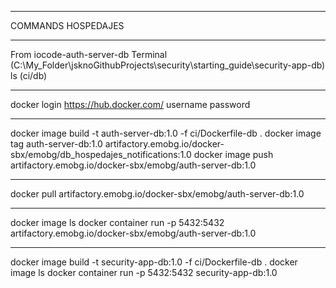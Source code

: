
*********************
COMMANDS HOSPEDAJES
*********************
From iocode-auth-server-db Terminal (C:\My_Folder\jsknoGithubProjects\security\starting_guide\security-app-db)
ls (ci/db)
*********************
docker login https://hub.docker.com/
username
password
*********************
docker image build -t auth-server-db:1.0 -f ci/Dockerfile-db .
docker image tag auth-server-db:1.0 artifactory.emobg.io/docker-sbx/emobg/db_hospedajes_notifications:1.0
docker image push artifactory.emobg.io/docker-sbx/emobg/auth-server-db:1.0
**********
docker pull artifactory.emobg.io/docker-sbx/emobg/auth-server-db:1.0
*********************
docker image ls
docker container run -p 5432:5432 artifactory.emobg.io/docker-sbx/emobg/auth-server-db:1.0

*********************
docker image build -t security-app-db:1.0 -f ci/Dockerfile-db .
docker image ls
docker container run -p 5432:5432 security-app-db:1.0